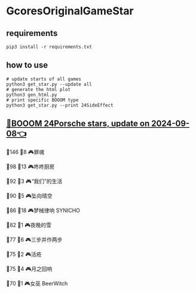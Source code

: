 # GcoresOriginalGameStar

## requirements
```
pip3 install -r requirements.txt
```

## how to use
```
# update starts of all games
python3 get_star.py --update all
# generate the html plot
python3 gen_html.py
# print specific BOOOM type
python3 get_star.py --print 24SideEffect
```

## [🔗BOOOM 24Porsche stars, update on 2024-09-08👈](https://raw.githack.com/sichaozhang1112/GcoresOriginalGameStar/main/html/24Porsche.html) 
🌟146 👥8   🎮罪魂                 

🌟98  👥13  🎮咚咚厨房               

🌟92  👥3   🎮“我们”的生活            

🌟90  👥5   🎮坠向晴空               

🌟86  👥18  🎮梦械律响 SYNICHO       

🌟82  👥1   🎮夜晚的雪               

🌟77  👥6   🎮三步并作两步             

🌟75  👥2   🎮活疮                 

🌟75  👥4   🎮月之回响               

🌟70  👥1   🎮女巫 BeerWitch       

